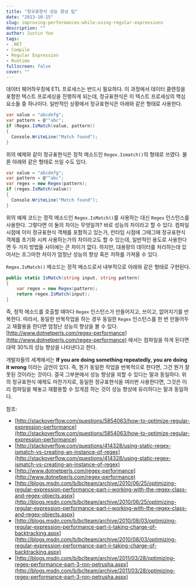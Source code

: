 ```yaml
---
title: "정규표현식 성능 향상 팁"
date: "2013-10-15"
slug: improving-performances-while-using-regular-expressions
description: ""
author: Justin Yoo
tags:
- .NET
- Compile
- Regular Expression
- Runtime
fullscreen: false
cover: ""
---
```


데이터 웨어하우징에 ETL 프로세스는 반드시 필요하다. 이 과정에서 데이터 클렌징을 포함한 텍스트 프로세싱을 진행하게 되는데, 정규표현식은 이 텍스트 프로세싱의 핵심 요소들 중 하나이다. 일반적인 상황에서 정규표현식은 아래와 같은 형태로 사용한다.

```csharp
var value = "abcdefg";
var pattern = @"^abc";
if (Regex.IsMatch(value, pattern))
{
  Console.WriteLine("Match found");
}

```

위의 예제와 같이 정규표현식은 정적 메소드인 `Regex.Ismatch()`의 형태로 쓰였다. 물론 아래와 같은 형태로 쓰일 수도 있다.

```csharp
var value = "abcdefg";
var pattern = @"^abc";
var regex = new Regex(pattern);
if (regex.IsMatch(value))
{
  Console.WriteLine("Match found");
}

```

위의 예제 코드는 정적 메소드인 `Regex.IsMatch()`를 사용하는 대신 `Regex` 인스턴스를 사용한다. 그렇다면 이 둘의 차이는 무엇일까? 바로 성능의 차이라고 할 수 있다. 컴파일 시점에 이미 정규표현식 객체를 포함하고 있는가, 런타임 시점에 그때그때 정규표현식 객체를 초기화 시켜 사용하는가의 차이라고도 할 수 있는데, 일반적인 용도로 사용한다면 두 가지 방법들 사이에는 큰 차이가 없다. 하지만, 대용량의 데이터를 처리하는데 있어서는 조그마한 차이가 엄청난 성능의 향상 혹은 저하를 가져올 수 있다.

`Regex.IsMatch()` 메소드는 정적 메소드로서 내부적으로 아래와 같은 형태로 구현된다.

```csharp
public static IsMatch(string input, string pattern)
{
    var regex = new Regex(pattern);
    return regex.IsMatch(input);
}

```

즉, 정적 메소드를 호출할 때마다 `Regex` 인스턴스가 만들어지고, 쓰이고, 없어지기를 반복한다. 따라서, 동일한 반복작업을 하는 경우 동일한 `Regex` 인스턴스를 한 번 만들어두고 재활용을 한다면 엄청난 성능의 향상을 볼 수 있다. [](http://www.dotnetperls.com/regex-performance)[http://www.dotnetperls.com/regex-performance](http://www.dotnetperls.com/regex-performance) 에서는 컴파일을 하게 된다면 대략 30%의 성능 향상을 나타낸다고 한다.

개발자들의 세계에서는 **If you are doing something repeatedly, you are doing it wrong** 이라는 금언이 있다. 즉, 뭔가 동일한 작업을 반복적으로 한다면, 그건 뭔가 잘못된 것이라는 것이다. 결국 그부분에서 성능 향상을 꾀할 수 있다는 말과 동일하다. 위의 정규표현식 예제도 마찬가지로, 동일한 정규표현식을 여러번 사용한다면, 그것은 미리 컴파일을 해놓고 재활용할 수 있게끔 하는 것이 성능 향상에 유리하다는 말과 동일하다.

참조:

- [http://stackoverflow.com/questions/5854063/how-to-optimize-regular-expression-performance](http://stackoverflow.com/questions/5854063/how-to-optimize-regular-expression-performance)
- [http://stackoverflow.com/questions/414328/using-static-regex-ismatch-vs-creating-an-instance-of-regex](http://stackoverflow.com/questions/414328/using-static-regex-ismatch-vs-creating-an-instance-of-regex)
- [http://www.dotnetperls.com/regex-performance](http://www.dotnetperls.com/regex-performance)
- [http://blogs.msdn.com/b/bclteam/archive/2010/06/25/optimizing-regular-expression-performance-part-i-working-with-the-regex-class-and-regex-objects.aspx](http://blogs.msdn.com/b/bclteam/archive/2010/06/25/optimizing-regular-expression-performance-part-i-working-with-the-regex-class-and-regex-objects.aspx)
- [http://blogs.msdn.com/b/bclteam/archive/2010/08/03/optimizing-regular-expression-performance-part-ii-taking-charge-of-backtracking.aspx](http://blogs.msdn.com/b/bclteam/archive/2010/08/03/optimizing-regular-expression-performance-part-ii-taking-charge-of-backtracking.aspx)
- [http://blogs.msdn.com/b/bclteam/archive/2011/03/28/optimizing-regex-performance-part-3-ron-petrusha.aspx](http://blogs.msdn.com/b/bclteam/archive/2011/03/28/optimizing-regex-performance-part-3-ron-petrusha.aspx)
